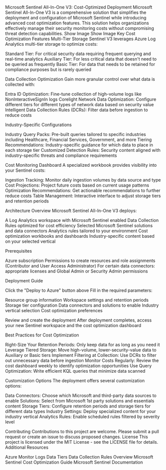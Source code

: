 Microsoft Sentinel All-In-One V3: Cost-Optimized Deployment
Microsoft Sentinel All-In-One V3 is a comprehensive solution that simplifies the deployment and configuration of Microsoft Sentinel while introducing advanced cost optimization features. This solution helps organizations effectively manage their security monitoring costs without compromising threat detection capabilities.
Show Image
Show Image
Key Cost Optimization Features
Multi-Tier Storage
Sentinel V3 leverages Azure Log Analytics multi-tier storage to optimize costs:

Standard Tier: For critical security data requiring frequent querying and real-time analytics
Auxiliary Tier: For less critical data that doesn't need to be queried as frequently
Basic Tier: For data that needs to be retained for compliance purposes but is rarely queried

Data Collection Optimization
Gain more granular control over what data is collected with:

Entra ID Optimization: Fine-tune collection of high-volume logs like NonInteractiveSignIn logs
Corelight Network Data Optimization: Configure different tiers for different types of network data based on security value
Intelligent Data Collection Rules (DCRs): Filter data before ingestion to reduce costs

Industry-Specific Configurations

Industry Query Packs: Pre-built queries tailored to specific industries including Healthcare, Financial Services, Government, and more
Tiering Recommendations: Industry-specific guidance for which data to place in each storage tier
Customized Detection Rules: Security content aligned with industry-specific threats and compliance requirements

Cost Monitoring Dashboard
A specialized workbook provides visibility into your Sentinel costs:

Ingestion Tracking: Monitor daily ingestion volumes by data source and type
Cost Projections: Project future costs based on current usage patterns
Optimization Recommendations: Get actionable recommendations to further reduce costs
Table Management: Interactive interface to adjust storage tiers and retention periods

Architecture Overview
Microsoft Sentinel All-In-One V3 deploys:

A Log Analytics workspace with Microsoft Sentinel enabled
Data Collection Rules optimized for cost efficiency
Selected Microsoft Sentinel solutions and data connectors
Analytics rules tailored to your environment
Cost optimization workbooks and dashboards
Industry-specific content based on your selected vertical

Prerequisites

Azure subscription
Permissions to create resources and role assignments (Contributor and User Access Administrator)
For certain data connectors: appropriate licenses and Global Admin or Security Admin permissions

Deployment Guide

Click the "Deploy to Azure" button above
Fill in the required parameters:

Resource group information
Workspace settings and retention periods
Storage tier configuration
Data connectors and solutions to enable
Industry vertical selection
Cost optimization preferences


Review and create the deployment
After deployment completes, access your new Sentinel workspace and the cost optimization dashboard

Best Practices for Cost Optimization

Right-Size Your Retention Periods: Only keep data for as long as you need it
Leverage Tiered Storage: Move high-volume, lower-security-value data to Auxiliary or Basic tiers
Implement Filtering at Collection: Use DCRs to filter out unnecessary data before ingestion
Monitor Costs Regularly: Review the cost dashboard weekly to identify optimization opportunities
Use Query Optimization: Write efficient KQL queries that minimize data scanned

Customization Options
The deployment offers several customization options:

Data Connectors: Choose which Microsoft and third-party data sources to enable
Solutions: Select from Microsoft 1st party solutions and essentials content
Storage Tiers: Configure retention periods and storage tiers for different data types
Industry Settings: Deploy specialized content for your industry vertical
Analytics Rules: Enable scheduled rules filtered by severity level

Contributing
Contributions to this project are welcome. Please submit a pull request or create an issue to discuss proposed changes.
License
This project is licensed under the MIT License - see the LICENSE file for details.
Additional Resources

Azure Monitor Logs Data Tiers
Data Collection Rules Overview
Microsoft Sentinel Cost Optimization Guide
Microsoft Sentinel Documentation
